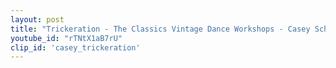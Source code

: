 ```yaml
---
layout: post
title: "Trickeration - The Classics Vintage Dance Workshops - Casey Schneider"
youtube_id: "rTNtX1aB7rU"
clip_id: 'casey_trickeration'
---
```


